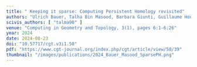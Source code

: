 ```yaml
---
title: " Keeping it sparse: Computing Persistent Homology revisited"
authors: "Ulrich Bauer, Talha Bin Masood, Barbara Giunti, Guillaume Houry, Michael Kerber, Abhishek Rathod"
scivis_authors: [ "talma90" ]
venue: "Computing in Geometry and Topology, 3(1), pages 6:1-6:26"
year: 2024
date: 2024-08-23
doi: "10.57717/cgt.v3i1.50"
pdf: "https://www.cgt-journal.org/index.php/cgt/article/view/50/39"
thumbnail: "/images/publications/2024_Bauer_Masood_SparsePH.png"
---
```

